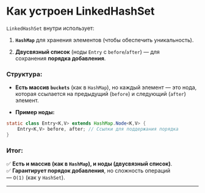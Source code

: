 # Как устроен **LinkedHashSet**

`LinkedHashSet` внутри использует:

1. **`HashMap`** для хранения элементов (чтобы обеспечить уникальность).
    
2. **Двусвязный список** (ноды `Entry` с `before`/`after`) — для сохранения **порядка добавления**.
    

### Структура:

- **Есть массив `buckets`** (как в `HashMap`), но каждый элемент — это нода, которая ссылается на предыдущий (`before`) и следующий (`after`) элемент.
    
- **Пример ноды:**
```java
static class Entry<K,V> extends HashMap.Node<K,V> {
    Entry<K,V> before, after; // Ссылки для поддержания порядка
}
```

### Итог:

✅ **Есть и массив (как в `HashMap`), и ноды (двусвязный список)**.  
✅ **Гарантирует порядок добавления**, но сложность операций — `O(1)` (как у `HashSet`).

---
